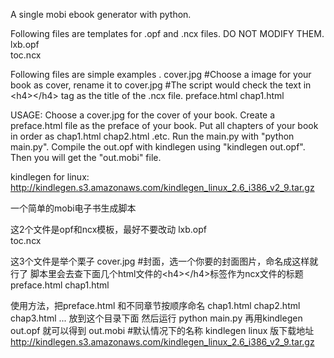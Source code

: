 A single mobi ebook generator with python.

Following files are templates for .opf and .ncx files. DO NOT MODIFY THEM.
lxb.opf   
toc.ncx

Following files are  simple examples .
cover.jpg    #Choose a image for your book as cover, rename it to cover.jpg
#The script would check the text in  &lt;h4&gt;&lt;/h4&gt; tag as the title of the .ncx file.
preface.html 
chap1.html

USAGE:
Choose a cover.jpg for the cover of your book.
Create a preface.html file as the preface of your book.
Put all chapters of your book in order as chap1.html chap2.html .etc.
Run the main.py with "python main.py".
Compile the out.opf with kindlegen using "kindlegen out.opf".
Then you will get the "out.mobi" file.

kindlegen for linux:
http://kindlegen.s3.amazonaws.com/kindlegen_linux_2.6_i386_v2_9.tar.gz

一个简单的mobi电子书生成脚本

这2个文件是opf和ncx模板，最好不要改动
lxb.opf   
toc.ncx

这3个文件是举个栗子
cover.jpg #封面，选一个你要的封面图片，命名成这样就行了
脚本里会去查下面几个html文件的&lt;h4&gt;&lt;/h4&gt;标签作为ncx文件的标题
preface.html 
chap1.html


使用方法，把preface.html 和不同章节按顺序命名 chap1.html chap2.html chap3.html ... 放到这个目录下面
然后运行
python main.py
再用kindlegen out.opf 就可以得到 out.mobi #默认情况下的名称
kindlegen linux 版下载地址
http://kindlegen.s3.amazonaws.com/kindlegen_linux_2.6_i386_v2_9.tar.gz
